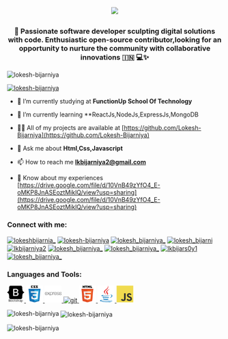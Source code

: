 
<h1 align="center">
    <img src="https://readme-typing-svg.herokuapp.com/?font=Righteous&size=35&center=true&vCenter=true&width=500&height=70&duration=4000&lines=Hi+There!+👋;+I'm+Lokesh+Bijarniya!;" />
</h1>
<h3 align="center">🚀 Passionate software developer sculpting digital solutions with code. Enthusiastic open-source contributor,looking for an opportunity to nurture the community with collaborative innovations 🇮🇳 💻✨</h3>

<p align="left"> <img src="https://komarev.com/ghpvc/?username=lokesh-bijarniya&label=Profile%20views&color=0e75b6&style=flat" alt="lokesh-bijarniya" /> </p>

<p align="left"> <a href="https://github.com/ryo-ma/github-profile-trophy"><img src="https://github-profile-trophy.vercel.app/?username=lokesh-bijarniya" alt="lokesh-bijarniya" /></a> </p>

- 🔭 I’m currently studying at **FunctionUp School Of Technology**

- 🌱 I’m currently learning **ReactJs,NodeJs,ExpressJs,MongoDB
 
- 👨‍💻 All of my projects are available at [https://github.com/Lokesh-Bijarniya](https://github.com/Lokesh-Bijarniya)

- 💬 Ask me about **Html,Css,Javascript**

- 📫 How to reach me **lkbijarniya2@gmail.com**

- 📄 Know about my experiences [https://drive.google.com/file/d/10VnB49zYfO4_E-oMKP8JnASEoztMiklQ/view?usp=sharing](https://drive.google.com/file/d/10VnB49zYfO4_E-oMKP8JnASEoztMiklQ/view?usp=sharing)

<h3 align="left">Connect with me:</h3>
<p align="left">
<a href="https://twitter.com/lokeshbijarnia_" target="blank"><img align="center" src="https://raw.githubusercontent.com/rahuldkjain/github-profile-readme-generator/master/src/images/icons/Social/twitter.svg" alt="lokeshbijarnia_" height="30" width="40" /></a>
<a href="https://linkedin.com/in/lokesh-bijarniya" target="blank"><img align="center" src="https://raw.githubusercontent.com/rahuldkjain/github-profile-readme-generator/master/src/images/icons/Social/linked-in-alt.svg" alt="lokesh-bijarniya" height="30" width="40" /></a>
<a href="https://instagram.com/lokesh_bijarniya_" target="blank"><img align="center" src="https://raw.githubusercontent.com/rahuldkjain/github-profile-readme-generator/master/src/images/icons/Social/instagram.svg" alt="lokesh_bijarniya_" height="30" width="40" /></a>
<a href="https://www.codechef.com/users/lokesh_bijarni" target="blank"><img align="center" src="https://cdn.jsdelivr.net/npm/simple-icons@3.1.0/icons/codechef.svg" alt="lokesh_bijarni" height="30" width="40" /></a>
<a href="https://www.hackerrank.com/lkbijarniya2" target="blank"><img align="center" src="https://raw.githubusercontent.com/rahuldkjain/github-profile-readme-generator/master/src/images/icons/Social/hackerrank.svg" alt="lkbijarniya2" height="30" width="40" /></a>
<a href="https://codeforces.com/profile/lokesh_bijarniya_" target="blank"><img align="center" src="https://raw.githubusercontent.com/rahuldkjain/github-profile-readme-generator/master/src/images/icons/Social/codeforces.svg" alt="lokesh_bijarniya_" height="30" width="40" /></a>
<a href="https://www.leetcode.com/lokesh_bijarniya_" target="blank"><img align="center" src="https://raw.githubusercontent.com/rahuldkjain/github-profile-readme-generator/master/src/images/icons/Social/leet-code.svg" alt="lokesh_bijarniya_" height="30" width="40" /></a>
<a href="https://auth.geeksforgeeks.org/user/lkbijars0y1" target="blank"><img align="center" src="https://raw.githubusercontent.com/rahuldkjain/github-profile-readme-generator/master/src/images/icons/Social/geeks-for-geeks.svg" alt="lkbijars0y1" height="30" width="40" /></a>
<a href="https://discord.gg/lokesh_bijarniya_" target="blank"><img align="center" src="https://raw.githubusercontent.com/rahuldkjain/github-profile-readme-generator/master/src/images/icons/Social/discord.svg" alt="lokesh_bijarniya_" height="30" width="40" /></a>
</p>

<h3 align="left">Languages and Tools:</h3>
<p align="left"> <a href="https://getbootstrap.com" target="_blank" rel="noreferrer"> <img src="https://raw.githubusercontent.com/devicons/devicon/master/icons/bootstrap/bootstrap-plain-wordmark.svg" alt="bootstrap" width="40" height="40"/> </a> <a href="https://www.w3schools.com/css/" target="_blank" rel="noreferrer"> <img src="https://raw.githubusercontent.com/devicons/devicon/master/icons/css3/css3-original-wordmark.svg" alt="css3" width="40" height="40"/> </a> <a href="https://expressjs.com" target="_blank" rel="noreferrer"> <img src="https://raw.githubusercontent.com/devicons/devicon/master/icons/express/express-original-wordmark.svg" alt="express" width="40" height="40"/> </a> <a href="https://git-scm.com/" target="_blank" rel="noreferrer"> <img src="https://www.vectorlogo.zone/logos/git-scm/git-scm-icon.svg" alt="git" width="40" height="40"/> </a> <a href="https://www.w3.org/html/" target="_blank" rel="noreferrer"> <img src="https://raw.githubusercontent.com/devicons/devicon/master/icons/html5/html5-original-wordmark.svg" alt="html5" width="40" height="40"/> </a> <a href="https://www.java.com" target="_blank" rel="noreferrer"> <img src="https://raw.githubusercontent.com/devicons/devicon/master/icons/java/java-original.svg" alt="java" width="40" height="40"/> </a> <a href="https://developer.mozilla.org/en-US/docs/Web/JavaScript" target="_blank" rel="noreferrer"> <img src="https://raw.githubusercontent.com/devicons/devicon/master/icons/javascript/javascript-original.svg" alt="javascript" width="40" height="40"/> </a> <!-- <a href="https://www.mongodb.com/" target="_blank" rel="noreferrer"> <img src="https://raw.githubusercontent.com/devicons/devicon/master/icons/mongodb/mongodb-original-wordmark.svg" alt="mongodb" width="40" height="40"/> </a> <a href="https://nodejs.org" target="_blank" rel="noreferrer"> <img src="https://raw.githubusercontent.com/devicons/devicon/master/icons/nodejs/nodejs-original-wordmark.svg" alt="nodejs" width="40" height="40"/> </a> <a href="https://reactjs.org/" target="_blank" rel="noreferrer"> <img src="https://raw.githubusercontent.com/devicons/devicon/master/icons/react/react-original-wordmark.svg" alt="react" width="40" height="40"/> </a> --> </p>

<p><img align="left" src="https://github-readme-stats.vercel.app/api/top-langs?username=lokesh-bijarniya&show_icons=true&locale=en&layout=compact" alt="lokesh-bijarniya" /></p>

<p>&nbsp;<img align="center" src="https://github-readme-stats.vercel.app/api?username=lokesh-bijarniya&show_icons=true&locale=en" alt="lokesh-bijarniya" /></p>

<p><img align="center" src="https://github-readme-streak-stats.herokuapp.com/?user=lokesh-bijarniya&" alt="lokesh-bijarniya" /></p>



